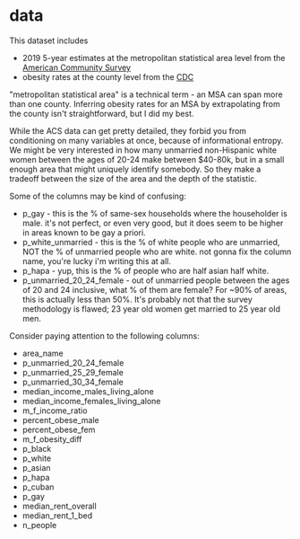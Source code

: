 # data

This dataset includes 
* 2019 5-year estimates at the metropolitan statistical area level from the [American Community Survey](https://data.census.gov/cedsci/) 
* obesity rates at the county level from the [CDC](https://gis.cdc.gov/grasp/diabetes/DiabetesAtlas.html)

"metropolitan statistical area" is a technical term - an MSA can span more than one county. Inferring obesity rates for an MSA by extrapolating from the county isn't straightforward, but I did my best.

While the ACS data can get pretty detailed, they forbid you from conditioning on many variables at once, because of informational entropy. We might be very interested in how many unmarried non-Hispanic white women between the ages of 20-24 make between $40-80k, but in a small enough area that might uniquely identify somebody. So they make a tradeoff between the size of the area and the depth of the statistic. 

Some of the columns may be kind of confusing:
* p_gay - this is the % of same-sex households where the householder is male. it's not perfect, or even very good, but it does seem to be higher in areas known to be gay a priori.
* p_white_unmarried - this is the % of white people who are unmarried, NOT the % of unmarried people who are white. not gonna fix the column name, you're lucky i'm writing this at all.
* p_hapa - yup, this is the % of people who are half asian half white. 
* p_unmarried_20_24_female - out of unmarried people between the ages of 20 and 24 inclusive, what % of them are female? For ~90% of areas, this is actually less than 50%. It's probably not that the survey methodology is flawed; 23 year old women get married to 25 year old men.

Consider paying attention to the following columns:
* area_name
* p_unmarried_20_24_female
* p_unmarried_25_29_female
* p_unmarried_30_34_female
* median_income_males_living_alone
* median_income_females_living_alone
* m_f_income_ratio
* percent_obese_male
* percent_obese_fem
* m_f_obesity_diff
* p_black
* p_white
* p_asian
* p_hapa
* p_cuban
* p_gay
* median_rent_overall
* median_rent_1_bed
* n_people

